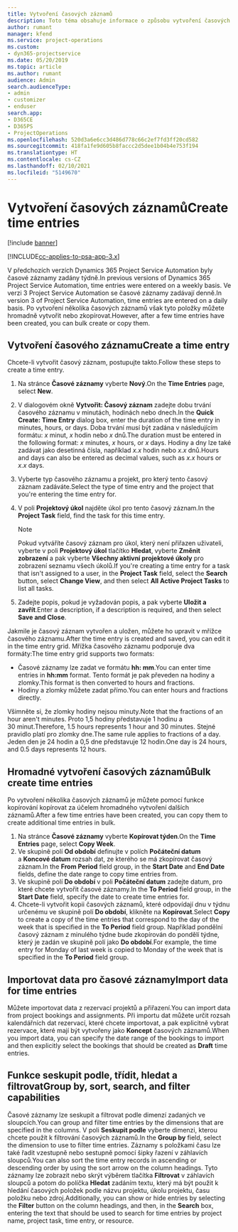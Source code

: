 ```yaml
---
title: Vytvoření časových záznamů
description: Toto téma obsahuje informace o způsobu vytvoření časových záznamů.
author: rumant
manager: kfend
ms.service: project-operations
ms.custom:
- dyn365-projectservice
ms.date: 05/20/2019
ms.topic: article
ms.author: rumant
audience: Admin
search.audienceType:
- admin
- customizer
- enduser
search.app:
- D365CE
- D365PS
- ProjectOperations
ms.openlocfilehash: 520d3a6e6cc3d486d778c66c2ef7fd3ff20cd582
ms.sourcegitcommit: 418fa1fe9d605b8faccc2d5dee1b04b4e753f194
ms.translationtype: HT
ms.contentlocale: cs-CZ
ms.lasthandoff: 02/10/2021
ms.locfileid: "5149670"
---
```

# <a name="create-time-entries"></a><span data-ttu-id="393a5-103">Vytvoření časových záznamů</span><span class="sxs-lookup"><span data-stu-id="393a5-103">Create time entries</span></span>

[!include [banner](../includes/psa-now-project-operations.md)]

[!INCLUDE[cc-applies-to-psa-app-3.x](../includes/cc-applies-to-psa-app-3x.md)]

<span data-ttu-id="393a5-104">V předchozích verzích Dynamics 365 Project Service Automation byly časové záznamy zadány týdně.</span><span class="sxs-lookup"><span data-stu-id="393a5-104">In previous versions of Dynamics 365 Project Service Automation, time entries were entered on a weekly basis.</span></span> <span data-ttu-id="393a5-105">Ve verzi 3 Project Service Automation se časové záznamy zadávají denně.</span><span class="sxs-lookup"><span data-stu-id="393a5-105">In version 3 of Project Service Automation, time entries are entered on a daily basis.</span></span> <span data-ttu-id="393a5-106">Po vytvoření několika časových záznamů však tyto položky můžete hromadně vytvořit nebo zkopírovat.</span><span class="sxs-lookup"><span data-stu-id="393a5-106">However, after a few time entries have been created, you can bulk create or copy them.</span></span>

## <a name="create-a-time-entry"></a><span data-ttu-id="393a5-107">Vytvoření časového záznamu</span><span class="sxs-lookup"><span data-stu-id="393a5-107">Create a time entry</span></span>

<span data-ttu-id="393a5-108">Chcete-li vytvořit časový záznam, postupujte takto.</span><span class="sxs-lookup"><span data-stu-id="393a5-108">Follow these steps to create a time entry.</span></span>

1. <span data-ttu-id="393a5-109">Na stránce **Časové záznamy** vyberte **Nový**.</span><span class="sxs-lookup"><span data-stu-id="393a5-109">On the **Time Entries** page, select **New**.</span></span>
2. <span data-ttu-id="393a5-110">V dialogovém okně **Vytvořit: Časový záznam** zadejte dobu trvání časového záznamu v minutách, hodinách nebo dnech.</span><span class="sxs-lookup"><span data-stu-id="393a5-110">In the **Quick Create: Time Entry** dialog box, enter the duration of the time entry in minutes, hours, or days.</span></span> <span data-ttu-id="393a5-111">Doba trvání musí být zadána v následujícím formátu: *x* minut, *x* hodin nebo *x* dnů.</span><span class="sxs-lookup"><span data-stu-id="393a5-111">The duration must be entered in the following format: *x* minutes, *x* hours, or *x* days.</span></span> <span data-ttu-id="393a5-112">Hodiny a dny lze také zadávat jako desetinná čísla, například *x.x* hodin nebo *x.x* dnů.</span><span class="sxs-lookup"><span data-stu-id="393a5-112">Hours and days can also be entered as decimal values, such as *x.x* hours or *x.x* days.</span></span>
3. <span data-ttu-id="393a5-113">Vyberte typ časového záznamu a projekt, pro který tento časový záznam zadáváte.</span><span class="sxs-lookup"><span data-stu-id="393a5-113">Select the type of time entry and the project that you're entering the time entry for.</span></span>
4. <span data-ttu-id="393a5-114">V poli **Projektový úkol** najděte úkol pro tento časový záznam.</span><span class="sxs-lookup"><span data-stu-id="393a5-114">In the **Project Task** field, find the task for this time entry.</span></span>

    > [!NOTE]
    > <span data-ttu-id="393a5-115">Pokud vytváříte časový záznam pro úkol, který není přiřazen uživateli, vyberte v poli **Projektový úkol** tlačítko **Hledat**, vyberte **Změnit zobrazení** a pak vyberte **Všechny aktivní projektové úkoly** pro zobrazení seznamu všech úkolů.</span><span class="sxs-lookup"><span data-stu-id="393a5-115">If you're creating a time entry for a task that isn't assigned to a user, in the **Project Task** field, select the **Search** button, select **Change View**, and then select **All Active Project Tasks** to list all tasks.</span></span>

5. <span data-ttu-id="393a5-116">Zadejte popis, pokud je vyžadován popis, a pak vyberte **Uložit a zavřít**.</span><span class="sxs-lookup"><span data-stu-id="393a5-116">Enter a description, if a description is required, and then select **Save and Close**.</span></span>

<span data-ttu-id="393a5-117">Jakmile je časový záznam vytvořen a uložen, můžete ho upravit v mřížce časového záznamu.</span><span class="sxs-lookup"><span data-stu-id="393a5-117">After the time entry is created and saved, you can edit it in the time entry grid.</span></span> <span data-ttu-id="393a5-118">Mřížka časového záznamu podporuje dva formáty:</span><span class="sxs-lookup"><span data-stu-id="393a5-118">The time entry grid supports two formats:</span></span>

- <span data-ttu-id="393a5-119">Časové záznamy lze zadat ve formátu **hh: mm**.</span><span class="sxs-lookup"><span data-stu-id="393a5-119">You can enter time entries in **hh:mm** format.</span></span> <span data-ttu-id="393a5-120">Tento formát je pak převeden na hodiny a zlomky.</span><span class="sxs-lookup"><span data-stu-id="393a5-120">This format is then converted to hours and fractions.</span></span>
- <span data-ttu-id="393a5-121">Hodiny a zlomky můžete zadat přímo.</span><span class="sxs-lookup"><span data-stu-id="393a5-121">You can enter hours and fractions directly.</span></span>

<span data-ttu-id="393a5-122">Všimněte si, že zlomky hodiny nejsou minuty.</span><span class="sxs-lookup"><span data-stu-id="393a5-122">Note that the fractions of an hour aren't minutes.</span></span> <span data-ttu-id="393a5-123">Proto 1,5 hodiny představuje 1 hodinu a 30 minut.</span><span class="sxs-lookup"><span data-stu-id="393a5-123">Therefore, 1.5 hours represents 1 hour and 30 minutes.</span></span> <span data-ttu-id="393a5-124">Stejné pravidlo platí pro zlomky dne.</span><span class="sxs-lookup"><span data-stu-id="393a5-124">The same rule applies to fractions of a day.</span></span> <span data-ttu-id="393a5-125">Jeden den je 24 hodin a 0,5 dne představuje 12 hodin.</span><span class="sxs-lookup"><span data-stu-id="393a5-125">One day is 24 hours, and 0.5 days represents 12 hours.</span></span>

## <a name="bulk-create-time-entries"></a><span data-ttu-id="393a5-126">Hromadné vytvoření časových záznamů</span><span class="sxs-lookup"><span data-stu-id="393a5-126">Bulk create time entries</span></span>

<span data-ttu-id="393a5-127">Po vytvoření několika časových záznamů je můžete pomocí funkce kopírování kopírovat za účelem hromadného vytvoření dalších záznamů.</span><span class="sxs-lookup"><span data-stu-id="393a5-127">After a few time entries have been created, you can copy them to create additional time entries in bulk.</span></span>

1. <span data-ttu-id="393a5-128">Na stránce **Časové záznamy** vyberte **Kopírovat týden**.</span><span class="sxs-lookup"><span data-stu-id="393a5-128">On the **Time Entries** page, select **Copy Week**.</span></span>
2. <span data-ttu-id="393a5-129">Ve skupině polí **Od období** definujte v polích **Počáteční datum** a **Koncové datum** rozsah dat, ze kterého se má zkopírovat časový záznam.</span><span class="sxs-lookup"><span data-stu-id="393a5-129">In the **From Period** field group, in the **Start Date** and **End Date** fields, define the date range to copy time entries from.</span></span>
3. <span data-ttu-id="393a5-130">Ve skupině polí **Do období** v poli **Počáteční datum** zadejte datum, pro které chcete vytvořit časové záznamy.</span><span class="sxs-lookup"><span data-stu-id="393a5-130">In the **To Period** field group, in the **Start Date** field, specify the date to create time entries for.</span></span>
4. <span data-ttu-id="393a5-131">Chcete-li vytvořit kopii časových záznamů, které odpovídají dnu v týdnu určenému ve skupině polí **Do období**, klikněte na **Kopírovat**.</span><span class="sxs-lookup"><span data-stu-id="393a5-131">Select **Copy** to create a copy of the time entries that correspond to the day of the week that is specified in the **To Period** field group.</span></span> <span data-ttu-id="393a5-132">Například pondělní časový záznam z minulého týdne bude zkopírován do pondělí týdne, který je zadán ve skupině polí jako **Do období**.</span><span class="sxs-lookup"><span data-stu-id="393a5-132">For example, the time entry for Monday of last week is copied to Monday of the week that is specified in the **To Period** field group.</span></span>

## <a name="import-data-for-time-entries"></a><span data-ttu-id="393a5-133">Importovat data pro časové záznamy</span><span class="sxs-lookup"><span data-stu-id="393a5-133">Import data for time entries</span></span>

<span data-ttu-id="393a5-134">Můžete importovat data z rezervací projektů a přiřazení.</span><span class="sxs-lookup"><span data-stu-id="393a5-134">You can import data from project bookings and assignments.</span></span> <span data-ttu-id="393a5-135">Při importu dat můžete určit rozsah kalendářních dat rezervací, které chcete importovat, a pak explicitně vybrat rezervace, které mají být vytvořeny jako **Koncept** časových záznamů.</span><span class="sxs-lookup"><span data-stu-id="393a5-135">When you import data, you can specify the date range of the bookings to import and then explicitly select the bookings that should be created as **Draft** time entries.</span></span>

## <a name="group-by-sort-search-and-filter-capabilities"></a><span data-ttu-id="393a5-136">Funkce seskupit podle, třídit, hledat a filtrovat</span><span class="sxs-lookup"><span data-stu-id="393a5-136">Group by, sort, search, and filter capabilities</span></span>

<span data-ttu-id="393a5-137">Časové záznamy lze seskupit a filtrovat podle dimenzí zadaných ve sloupcích.</span><span class="sxs-lookup"><span data-stu-id="393a5-137">You can group and filter time entries by the dimensions that are specified in the columns.</span></span> <span data-ttu-id="393a5-138">V poli **Seskupit podle** vyberte dimenzi, kterou chcete použít k filtrování časových záznamů.</span><span class="sxs-lookup"><span data-stu-id="393a5-138">In the **Group by** field, select the dimension to use to filter time entries.</span></span> <span data-ttu-id="393a5-139">Záznamy s položkami času lze také řadit vzestupně nebo sestupně pomocí šipky řazení v záhlavích sloupců.</span><span class="sxs-lookup"><span data-stu-id="393a5-139">You can also sort the time entry records in ascending or descending order by using the sort arrow on the column headings.</span></span> <span data-ttu-id="393a5-140">Tyto záznamy lze zobrazit nebo skrýt výběrem tlačítka **Filtrovat** v záhlavích sloupců a potom do políčka **Hledat** zadáním textu, který má být použit k hledání časových položek podle názvu projektu, úkolu projektu, času položku nebo zdroj.</span><span class="sxs-lookup"><span data-stu-id="393a5-140">Additionally, you can show or hide entries by selecting the **Filter** button on the column headings, and then, in the **Search** box, entering the text that should be used to search for time entries by project name, project task, time entry, or resource.</span></span>
